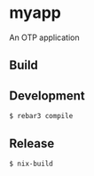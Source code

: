 myapp
=====

An OTP application

Build
-----

## Development 

    $ rebar3 compile

## Release

    $ nix-build
